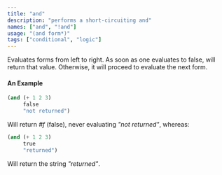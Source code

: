 ```yaml
---
title: "and"
description: "performs a short-circuiting and"
names: ["and", "!and"]
usage: "(and form*)"
tags: ["conditional", "logic"]
---
```


Evaluates forms from left to right. As soon as one evaluates to false, will return that value. Otherwise, it will proceed to evaluate the next form.

#### An Example

```scheme
(and (+ 1 2 3)
     false
     "not returned")
```

Will return _#f_ (false), never evaluating _"not returned"_, whereas:

```scheme
(and (+ 1 2 3)
     true
     "returned")
```

Will return the string _"returned"_.
